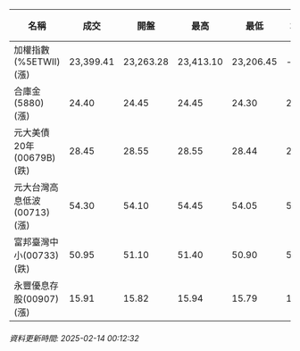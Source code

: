 | 名稱 | 成交 | 開盤 | 最高 | 最低 | 均價 | 成交金額(億) | 昨收 | 漲跌幅 | 漲跌 | 總量 | 昨量 | 振幅 |
| -------- | -------- | -------- | -------- |-------- | -------- | -------- |-------- |-------- |-------- | -------- | -------- |-------- |
|加權指數(%5ETWII) (漲)|23,399.41|23,263.28|23,413.10|23,206.45|-|3,782.01|23,289.75|0.47%|109.66|7,278,972|0|0.89%|
|合庫金(5880) (漲)|24.40|24.45|24.45|24.30|24.38|1.81|24.35|0.21%|0.05|7,419|6,766|0.62%|
|元大美債20年(00679B) (跌)|28.45|28.55|28.55|28.44|28.49|16.77|28.77|1.11%|0.32|58,860|43,392|0.38%|
|元大台灣高息低波(00713) (漲)|54.30|54.10|54.45|54.05|54.34|4.63|53.95|0.65%|0.35|8,528|6,234|0.74%|
|富邦臺灣中小(00733) (跌)|50.95|51.10|51.40|50.90|51.14|0.689|51.05|0.20%|0.10|1,347|1,431|0.98%|
|永豐優息存股(00907) (漲)|15.91|15.82|15.94|15.79|15.89|0.432|15.78|0.82%|0.13|2,720|1,711|0.95%|
###### 資料更新時間: 2025-02-14 00:12:32